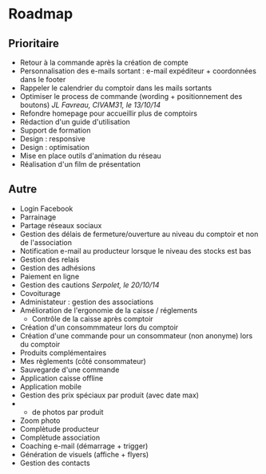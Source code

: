# Roadmap


## Prioritaire

* Retour à la commande après la création de compte
* Personnalisation des e-mails sortant : e-mail expéditeur + coordonnées dans le footer
* Rappeler le calendrier du comptoir dans les mails sortants
* Optimiser le process de commande (wording + positionnement des boutons) _JL Favreau, CIVAM31, le 13/10/14_
* Refondre homepage pour accueillir plus de comptoirs 
* Rédaction d'un guide d'utilisation
* Support de formation
* Design : responsive
* Design : optimisation
* Mise en place outils d'animation du réseau
* Réalisation d'un film de présentation

## Autre

* Login Facebook
* Parrainage
* Partage réseaux sociaux
* Gestion des délais de fermeture/ouverture au niveau du comptoir et non de l'association
* Notification e-mail au producteur lorsque le niveau des stocks est bas
* Gestion des relais
* Gestion des adhésions
* Paiement en ligne
* Gestion des cautions _Serpolet, le 20/10/14_
* Covoiturage
* Administateur : gestion des associations
* Amélioration de l'ergonomie de la caisse / réglements
  * Contrôle de la caisse après comptoir
* Création d'un consommmateur lors du comptoir
* Création d'une commande pour un consommateur (non anonyme) lors du comptoir
* Produits complémentaires
* Mes règlements (côté consommateur)
* Sauvegarde d'une commande
* Application caisse offline
* Application mobile
* Gestion des prix spéciaux par produit (avec date max)
* + de photos par produit
* Zoom photo
* Complètude producteur
* Complètude association
* Coaching e-mail (démarrage + trigger)
* Génération de visuels (affiche + flyers)
* Gestion des contacts
